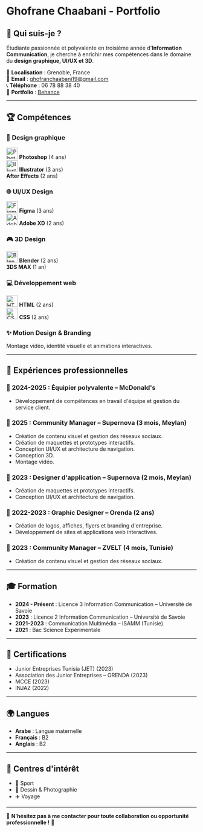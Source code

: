 # Ghofrane Chaabani - Portfolio

## 🎨 Qui suis-je ?
Étudiante passionnée et polyvalente en troisième année d'**Information Communication**, je cherche à enrichir mes compétences dans le domaine du **design graphique, UI/UX et 3D**.

📍 **Localisation** : Grenoble, France  
📧 **Email** : ghofranchaabani19@gmail.com  
📞 **Téléphone** : 06 78 88 38 40  
🔗 **Portfolio** : [Behance](https://www.behance.net/chaabanghofran#)  

---

## 🏆 Compétences  

### 🎨 **Design graphique**  
<img src="https://upload.wikimedia.org/wikipedia/commons/a/af/Adobe_Photoshop_CC_icon.svg" alt="Photoshop" width="30" height="30"/> **Photoshop** (4 ans)  
<img src="https://upload.wikimedia.org/wikipedia/commons/f/fb/Adobe_Illustrator_CC_icon.svg" alt="Illustrator" width="30" height="30"/> **Illustrator** (3 ans)  
 **After Effects** (2 ans)  

### 🌐 **UI/UX Design**  
<img src="https://upload.wikimedia.org/wikipedia/commons/3/33/Figma-logo.svg" alt="Figma" width="30" height="30"/> **Figma** (3 ans)  
<img src="https://upload.wikimedia.org/wikipedia/commons/c/c2/Adobe_XD_CC_icon.svg" alt="Adobe XD" width="30" height="30"/> **Adobe XD** (2 ans)  

### 🎮 **3D Design**  
<img src="https://upload.wikimedia.org/wikipedia/commons/0/0c/Blender_logo_no_text.svg" alt="Blender" width="30" height="30"/> **Blender** (2 ans)  
**3DS MAX** (1 an)  

### 💻 **Développement web**  
<img src="https://upload.wikimedia.org/wikipedia/commons/6/61/HTML5_logo_and_wordmark.svg" alt="HTML" width="30" height="30"/> **HTML** (2 ans)  
<img src="https://upload.wikimedia.org/wikipedia/commons/d/d5/CSS3_logo_and_wordmark.svg" alt="CSS" width="30" height="30"/> **CSS** (2 ans)  

### ✨ **Motion Design & Branding**  
Montage vidéo, identité visuelle et animations interactives.  

---

## 💼 Expériences professionnelles  

### 🔹 **2024-2025 : Équipier polyvalente – McDonald's**  
- Développement de compétences en travail d'équipe et gestion du service client.  

### 🔹 **2025 : Community Manager – Supernova (3 mois, Meylan)**  
- Création de contenu visuel et gestion des réseaux sociaux.  
- Création de maquettes et prototypes interactifs.  
- Conception UI/UX et architecture de navigation.  
- Conception 3D.  
- Montage vidéo.  

### 🔹 **2023 : Designer d'application – Supernova (2 mois, Meylan)**  
- Création de maquettes et prototypes interactifs.  
- Conception UI/UX et architecture de navigation.  

### 🔹 **2022-2023 : Graphic Designer – Orenda (2 ans)**  
- Création de logos, affiches, flyers et branding d'entreprise.  
- Développement de sites et applications web interactives.  

### 🔹 **2023 : Community Manager – ZVELT (4 mois, Tunisie)**  
- Création de contenu visuel et gestion des réseaux sociaux.  

---

## 🎓 Formation  
- **2024 - Présent** : Licence 3 Information Communication – Université de Savoie  
- **2023** : Licence 2 Information Communication – Université de Savoie  
- **2021-2023** : Communication Multimédia – ISAMM (Tunisie)  
- **2021** : Bac Science Expérimentale  

---

## 🏅 Certifications  
- Junior Entreprises Tunisia (JET) (2023)  
- Association des Junior Entreprises – ORENDA (2023)  
- MCCE (2023)  
- INJAZ (2022)  

---

## 🌍 Langues  
- **Arabe** : Langue maternelle  
- **Français** : B2  
- **Anglais** : B2  

---

## 🎯 Centres d'intérêt  
- 🎾 Sport  
- 🎨 Dessin & Photographie  
- ✈️ Voyage  

---

📩 **N’hésitez pas à me contacter pour toute collaboration ou opportunité professionnelle !** 🚀
